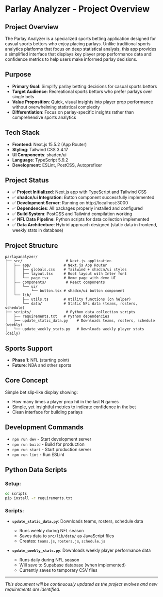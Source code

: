 # Parlay Analyzer - Project Overview

## Project Overview
The Parlay Analyzer is a specialized sports betting application designed for casual sports bettors who enjoy placing parlays. Unlike traditional sports analytics platforms that focus on deep statistical analysis, this app provides a simplified interface that displays key player prop performance data and confidence metrics to help users make informed parlay decisions.

## Purpose
- **Primary Goal**: Simplify parlay betting decisions for casual sports bettors
- **Target Audience**: Recreational sports bettors who prefer parlays over single bets
- **Value Proposition**: Quick, visual insights into player prop performance without overwhelming statistical complexity
- **Differentiation**: Focus on parlay-specific insights rather than comprehensive sports analytics

## Tech Stack
- **Frontend**: Next.js 15.5.2 (App Router)
- **Styling**: Tailwind CSS 3.4.17
- **UI Components**: shadcn/ui
- **Language**: TypeScript 5.9.2
- **Development**: ESLint, PostCSS, Autoprefixer

## Project Status
- ✅ **Project Initialized**: Next.js app with TypeScript and Tailwind CSS
- ✅ **shadcn/ui Integration**: Button component successfully implemented
- ✅ **Development Server**: Running on http://localhost:3000
- ✅ **Dependencies**: All packages properly installed and configured
- ✅ **Build System**: PostCSS and Tailwind compilation working
- ✅ **NFL Data Pipeline**: Python scripts for data collection implemented
- ✅ **Data Architecture**: Hybrid approach designed (static data in frontend, weekly stats in database)

## Project Structure
```
parlayanalyzer/
├── src/                    # Next.js application
│   ├── app/               # Next.js App Router
│   │   ├── globals.css    # Tailwind + shadcn/ui styles
│   │   ├── layout.tsx     # Root layout with Inter font
│   │   └── page.tsx       # Home page with demo UI
│   ├── components/         # React components
│   │   └── ui/
│   │       └── button.tsx # shadcn/ui button component
│   └── lib/
│       ├── utils.ts       # Utility functions (cn helper)
│       └── data/          # Static NFL data (teams, rosters, schedule)
├── scripts/                # Python data collection scripts
│   ├── requirements.txt   # Python dependencies
│   ├── update_static_data.py    # Downloads teams, rosters, schedule (weekly)
│   └── update_weekly_stats.py   # Downloads weekly player stats (daily)
```

## Sports Support
- **Phase 1**: NFL (starting point)
- **Future**: NBA and other sports

## Core Concept
Simple bet slip-like display showing:
- How many times a player prop hit in the last N games
- Simple, yet insightful metrics to indicate confidence in the bet
- Clean interface for building parlays

## Development Commands
- `npm run dev` - Start development server
- `npm run build` - Build for production
- `npm run start` - Start production server
- `npm run lint` - Run ESLint

## Python Data Scripts

### **Setup:**
```bash
cd scripts
pip install -r requirements.txt
```

### **Scripts:**
- **`update_static_data.py`**: Downloads teams, rosters, schedule data
  - Runs weekly during NFL season
  - Saves data to `src/lib/data/` as JavaScript files
  - Creates: `teams.js`, `rosters.js`, `schedule.js`

- **`update_weekly_stats.py`**: Downloads weekly player performance data
  - Runs daily during NFL season
  - Will save to Supabase database (when implemented)
  - Currently saves to temporary CSV files

---

*This document will be continuously updated as the project evolves and new requirements are identified.*
